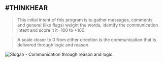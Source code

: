 #THINKHEAR
----
> This initial intent of this program is to gather messages,
comments and general (like flags) weight the words, identify the
communication intent and score it it -100 to +100.

> A scale closer to 0 from either direction is the
communication that is delivered through logic and reason.

![Slogan - Communication through reason and logic](http://thinkhear.com/images/slogan-sm.png).
